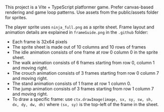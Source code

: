 <!-- Use this file to provide workspace-specific custom instructions to Copilot. For more details, visit https://code.visualstudio.com/docs/copilot/copilot-customization#_use-a-githubcopilotinstructionsmd-file -->

This project is a Vite + TypeScript platformer game. Prefer canvas-based rendering and game loop patterns. Use assets from the public/assets folder for sprites.

The player sprite uses `ninja_full.png` as a sprite sheet. Frame layout and animation details are explained in `frameGuide.png` in the `.github` folder:
- Each frame is 32x64 pixels
- The sprite sheet is made out of 10 columns and 10 rows of frames
- The idle animation consists of one frame at row 0 column 0 in the sprite sheet.
- The walk animation consists of 6 frames starting from row 0, column 1 and moving right.
- The crouch animation consists of 3 frames starting from row 0 column 7 and moving right.
- The stand animation consists of 1 frame at row 1 column 0.
- The jump animation consists of 3 frames starting from row 1 column 7 and moving right.
- To draw a specific frame: use `ctx.drawImage(image, sx, sy, sw, sh, dx, dy, dw, dh)` where `(sx, sy)` is the top-left of the frame in the sheet.
